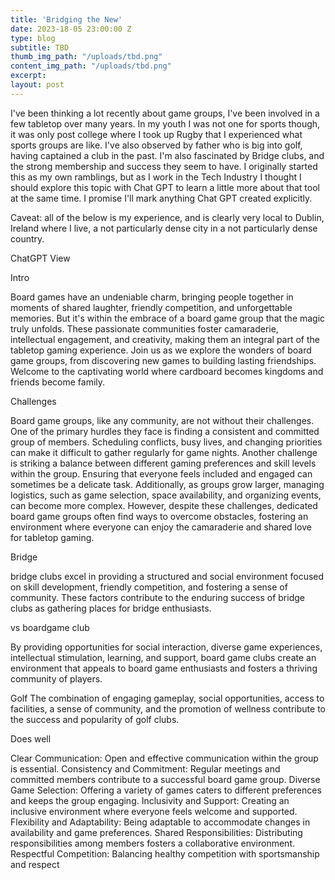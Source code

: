```yaml
---
title: 'Bridging the New'
date: 2023-18-05 23:00:00 Z
type: blog
subtitle: TBD
thumb_img_path: "/uploads/tbd.png"
content_img_path: "/uploads/tbd.png"
excerpt: 
layout: post
---
```


I've been thinking a lot recently about game groups, I've been involved in a few tabletop over many years. In my youth I was not one for sports though, it was only post college where I took up Rugby that I experienced what sports groups are like. I've also observed by father who is big into golf, having captained a club in the past. I'm also fascinated by Bridge clubs, and the strong membership and success they seem to have. I originally started this as my own ramblings, but as I work in the Tech Industry I thought I should explore this topic with Chat GPT to learn a little more about that tool at the same time. I promise I'll mark anything Chat GPT created explicitly.

Caveat: all of the below is my experience, and is clearly very local to Dublin, Ireland where I live, a not particularly dense city in a not particularly dense country.


ChatGPT View

Intro

Board games have an undeniable charm, bringing people together in moments of shared laughter, friendly competition, and unforgettable memories. But it's within the embrace of a board game group that the magic truly unfolds. These passionate communities foster camaraderie, intellectual engagement, and creativity, making them an integral part of the tabletop gaming experience. Join us as we explore the wonders of board game groups, from discovering new games to building lasting friendships. Welcome to the captivating world where cardboard becomes kingdoms and friends become family.

Challenges

Board game groups, like any community, are not without their challenges. One of the primary hurdles they face is finding a consistent and committed group of members. Scheduling conflicts, busy lives, and changing priorities can make it difficult to gather regularly for game nights. Another challenge is striking a balance between different gaming preferences and skill levels within the group. Ensuring that everyone feels included and engaged can sometimes be a delicate task. Additionally, as groups grow larger, managing logistics, such as game selection, space availability, and organizing events, can become more complex. However, despite these challenges, dedicated board game groups often find ways to overcome obstacles, fostering an environment where everyone can enjoy the camaraderie and shared love for tabletop gaming.


Bridge

bridge clubs excel in providing a structured and social environment focused on skill development, friendly competition, and fostering a sense of community. These factors contribute to the enduring success of bridge clubs as gathering places for bridge enthusiasts.

vs boardgame club

By providing opportunities for social interaction, diverse game experiences, intellectual stimulation, learning, and support, board game clubs create an environment that appeals to board game enthusiasts and fosters a thriving community of players.

Golf 
The combination of engaging gameplay, social opportunities, access to facilities, a sense of community, and the promotion of wellness contribute to the success and popularity of golf clubs.

Does well

Clear Communication: Open and effective communication within the group is essential.
Consistency and Commitment: Regular meetings and committed members contribute to a successful board game group.
Diverse Game Selection: Offering a variety of games caters to different preferences and keeps the group engaging.
Inclusivity and Support: Creating an inclusive environment where everyone feels welcome and supported.
Flexibility and Adaptability: Being adaptable to accommodate changes in availability and game preferences.
Shared Responsibilities: Distributing responsibilities among members fosters a collaborative environment.
Respectful Competition: Balancing healthy competition with sportsmanship and respect

<!--stackedit_data:
eyJoaXN0b3J5IjpbMTU0NDg5MjEwMl19
-->